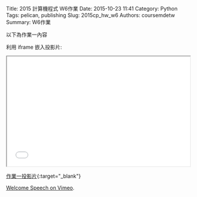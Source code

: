Title: 2015 計算機程式 W6作業
Date: 2015-10-23 11:41
Category: Python
Tags: pelican, publishing
Slug: 2015cp_hw_w6
Authors: coursemdetw
Summary: W6作業

以下為作業一內容

利用 iframe 嵌入投影片:

<iframe src="40423105_cp_w6_p.html" width="500" height="300"></iframe>

[作業一投影片](40423105_cp_w4_p.html){:target="_blank"}


<p><a href="https://vimeo.com/137724068">Welcome Speech on <a href="https://vimeo.com">Vimeo</a>.</p>
